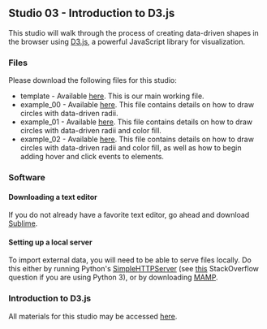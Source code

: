 ## Studio 03 - Introduction to D3.js

This studio will walk through the process of creating data-driven shapes in the browser using [D3.js](https://d3js.org/), a powerful JavaScript library for visualization. 

### Files

Please download the following files for this studio:

* template - Available [here](https://github.com/emilyfuhrman/datavis_design/blob/master/2017_Fall/Studios/Files/03/template.zip). This is our main working file. 
* example_00 - Available [here](https://github.com/emilyfuhrman/datavis_design/blob/master/2017_Fall/Studios/Files/03/example_00.zip). This file contains details on how to draw circles with data-driven radii.
* example_01 - Available [here](https://github.com/emilyfuhrman/datavis_design/blob/master/2017_Fall/Studios/Files/03/example_01.zip).
This file contains details on how to draw circles with data-driven radii and color fill.
* example_02 - Available [here](https://github.com/emilyfuhrman/datavis_design/blob/master/2017_Fall/Studios/Files/03/examples_02.zip).
This file contains details on how to draw circles with data-driven radii and color fill, as well as how to begin adding hover and click events to elements.

### Software

#### Downloading a text editor

If you do not already have a favorite text editor, go ahead and download [Sublime](https://www.sublimetext.com/).

#### Setting up a local server

To import external data, you will need to be able to serve files locally. Do this either by running Python's [SimpleHTTPServer](https://docs.python.org/2/library/simplehttpserver.html) (see [this](http://stackoverflow.com/questions/7943751/what-is-the-python3-equivalent-of-python-m-simplehttpserver) StackOverflow question if you are using Python 3), or by downloading [MAMP](https://www.mamp.info/en/).

### Introduction to D3.js

All materials for this studio may be accessed [here](https://github.com/emilyfuhrman/datavis_design/blob/master/2017_Fall/Decks/Week_08.pdf).